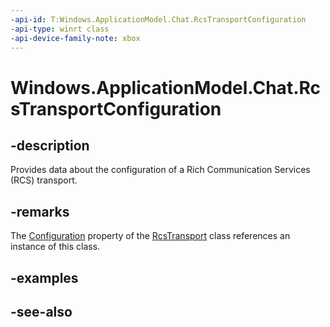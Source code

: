 ```yaml
---
-api-id: T:Windows.ApplicationModel.Chat.RcsTransportConfiguration
-api-type: winrt class
-api-device-family-note: xbox
---
```


<!-- Class syntax.
public class RcsTransportConfiguration : Windows.ApplicationModel.Chat.IRcsTransportConfiguration
-->

# Windows.ApplicationModel.Chat.RcsTransportConfiguration

## -description
Provides data about the configuration of a Rich Communication Services (RCS) transport.

## -remarks
The [Configuration](rcstransport_configuration.md) property of the [RcsTransport](rcstransport.md) class references an instance of this class.

## -examples

## -see-also
